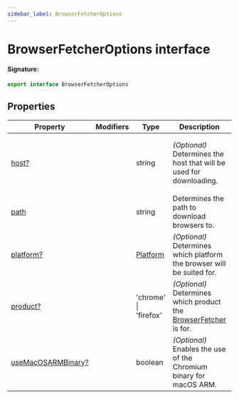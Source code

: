 ```yaml
---
sidebar_label: BrowserFetcherOptions
---
```


# BrowserFetcherOptions interface

#### Signature:

```typescript
export interface BrowserFetcherOptions
```

## Properties

| Property                                                                     | Modifiers | Type                                | Description                                                                                       | Default                                                                                                                          |
| ---------------------------------------------------------------------------- | --------- | ----------------------------------- | ------------------------------------------------------------------------------------------------- | -------------------------------------------------------------------------------------------------------------------------------- |
| [host?](./puppeteer.browserfetcheroptions.host.md)                           |           | string                              | _(Optional)_ Determines the host that will be used for downloading.                               | <p>Either</p><p>- https://storage.googleapis.com or - https://archive.mozilla.org/pub/firefox/nightly/latest-mozilla-central</p> |
| [path](./puppeteer.browserfetcheroptions.path.md)                            |           | string                              | Determines the path to download browsers to.                                                      |                                                                                                                                  |
| [platform?](./puppeteer.browserfetcheroptions.platform.md)                   |           | [Platform](./puppeteer.platform.md) | _(Optional)_ Determines which platform the browser will be suited for.                            | Auto-detected.                                                                                                                   |
| [product?](./puppeteer.browserfetcheroptions.product.md)                     |           | 'chrome' \| 'firefox'               | _(Optional)_ Determines which product the [BrowserFetcher](./puppeteer.browserfetcher.md) is for. | <code>&quot;chrome&quot;</code>.                                                                                                 |
| [useMacOSARMBinary?](./puppeteer.browserfetcheroptions.usemacosarmbinary.md) |           | boolean                             | _(Optional)_ Enables the use of the Chromium binary for macOS ARM.                                |                                                                                                                                  |
